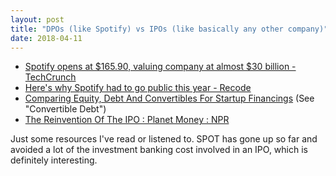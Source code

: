 ```yaml
---
layout: post
title: "DPOs (like Spotify) vs IPOs (like basically any other company)"
date: 2018-04-11
---
```


* [Spotify opens at $165.90, valuing company at almost $30 billion - TechCrunch](https://techcrunch.com/2018/04/03/spotify-opens-at-165-90-valuing-company-at-30-billion/)
* [Here's why Spotify had to go public this year - Recode](https://www.recode.net/2018/2/28/17064054/spotify-tpg-dragoneer-debt-deal-music-streaming-ipo)
* [Comparing Equity, Debt And Convertibles For Startup Financings](https://www.forbes.com/sites/georgedeeb/2014/03/19/comparing-equity-vs-debt-vs-convertibles-for-startup-financings/#233c961269ff) (See "Convertible Debt")
* [The Reinvention Of The IPO : Planet Money : NPR](https://www.npr.org/sections/money/2018/03/19/595012527/the-reinvention-of-the-ipo)

Just some resources I've read or listened to.  SPOT has gone up so far and avoided a lot of the investment banking cost involved in an IPO, which is definitely interesting.
